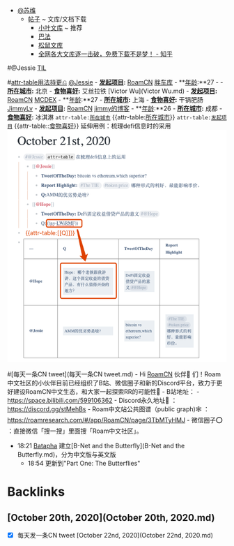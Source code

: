- [@苏维](@苏维.md)
    - [帖子](帖子.md) ~ 文库/文档下载
        - [小叶文库](https://www.lanzoux.com/iSOaPgbxola) ~ 推荐
        - [巴法](http://www.blpack.com/)
        - [松鼠文库](http://wk.superlgr.com/)
        - [全网各大文库逐一击破，免费下载不是梦！ - 知乎](https://zhuanlan.zhihu.com/p/44833964)

#@Jessie [TIL](TIL.md)
    
#[attr-table用法持更⎌](attr-table用法持更⎌.md)
        [@Jessie](@Jessie.md)
            - **[发起项目](发起项目.md):** [RoamCN](RoamCN.md) 
[胖车库](fat-garage.com)
            - **[年龄](年龄.md):**27
                - 
            - **[所在城市](所在城市.md):** 北京
            - **[食物喜好](食物喜好.md):** 艾丝拉铁
        [Victor Wu](Victor Wu.md)
            - **[发起项目](发起项目.md):** [RoamCN](RoamCN.md)
[MCDEX](https://mcdex.io/)
            - **[年龄](年龄.md):**27
            - **[所在城市](所在城市.md):** 上海
            - **[食物喜好](食物喜好.md):** 干锅肥肠
        [JimmyLv](JimmyLv.md)
            - **[发起项目](发起项目.md):** [RoamCN](RoamCN.md) 
[jimmy的博客](https://blog.jimmylv.info/)
            - **[年龄](年龄.md):**26
            - **[所在城市](所在城市.md):** 成都
            - **[食物喜好](食物喜好.md):** 冰淇淋
        `attr-table:`[`所在城市`](`所在城市`.md)
        {{attr-table:[所在城市](所在城市.md)}}
        `attr-table:`[`发起项目`](`发起项目`.md)
        {{attr-table::[食物喜好](食物喜好.md)}}
        延伸用例：梳理defi信息时的采用
        ![](../images/2lj4MGllk4.png?)
    
#[每天一条CN tweet](每天一条CN tweet.md)
        - Hi [RoamCN](RoamCN.md) 伙伴👬 们！Roam中文社区的小伙伴目前已经组织了B站、微信圈子和新的Discord平台，致力于更好建设RoamCN中文生态，和大家一起探索RR的可能性🚀
        - B站地址：
        - https://space.bilibili.com/599106362
        - Discord永久地址🤗 ：https://discord.gg/stMehBs
        - Roam中文站公共图谱（public graph)🕸️ ：https://roamresearch.com/#/app/RoamCN/page/3TbMTyHMJ
        - 微信圈子⭕️ ：直接微信「搜一搜」里面搜「Roam中文社区」。
- 18:21 [Batapha](Batapha.md) 建立[B-Net and the Butterfly](B-Net and the Butterfly.md)，分为中文版与英文版
    - 18:54 更新到"Part One: The Butterflies"

# Backlinks
## [October 20th, 2020](October 20th, 2020.md)
- [x] 每天发一条CN tweet [October 22nd, 2020](October 22nd, 2020.md)

